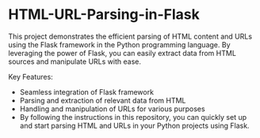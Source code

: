# HTML-URL-Parsing-in-Flask
This project demonstrates the efficient parsing of HTML content and URLs using the Flask framework in the Python programming language.     By leveraging the power of Flask, you can easily extract data from HTML sources and manipulate URLs with ease.

Key Features:    
- Seamless integration of Flask framework     
- Parsing and extraction of relevant data from HTML     
- Handling and manipulation of URLs for various purposes      
- By following the instructions in this repository, you can quickly set up and start parsing HTML and URLs in your Python projects using Flask.     

